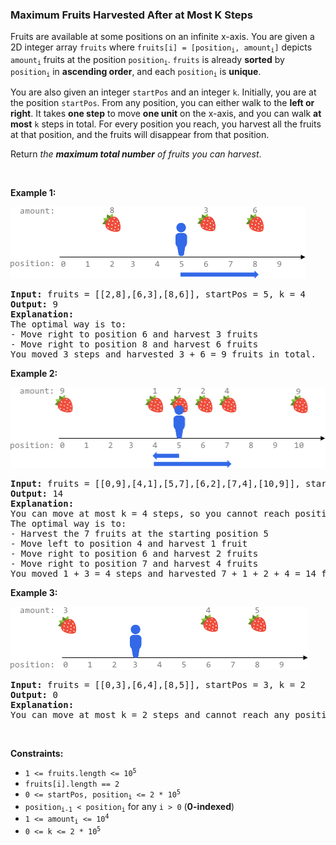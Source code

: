
<h3>Maximum Fruits Harvested After at Most K Steps</h3>
<div><p>Fruits are available at some positions on an infinite x-axis. You are given a 2D integer array <code>fruits</code> where <code>fruits[i] = [position<sub>i</sub>, amount<sub>i</sub>]</code> depicts <code>amount<sub>i</sub></code> fruits at the position <code>position<sub>i</sub></code>. <code>fruits</code> is already <strong>sorted</strong> by <code>position<sub>i</sub></code> in <strong>ascending order</strong>, and each <code>position<sub>i</sub></code> is <strong>unique</strong>.</p>
<p>You are also given an integer <code>startPos</code> and an integer <code>k</code>. Initially, you are at the position <code>startPos</code>. From any position, you can either walk to the <strong>left or right</strong>. It takes <strong>one step</strong> to move <strong>one unit</strong> on the x-axis, and you can walk <strong>at most</strong> <code>k</code> steps in total. For every position you reach, you harvest all the fruits at that position, and the fruits will disappear from that position.</p>
<p>Return <em>the <strong>maximum total number</strong> of fruits you can harvest</em>.</p>
<p> </p>
<p><strong>Example 1:</strong></p>
<img alt="" src="assets/25656065d3034eeba4509a35458c3e50.png" style="width: 472px; height: 115px;"/>
<pre><strong>Input:</strong> fruits = [[2,8],[6,3],[8,6]], startPos = 5, k = 4
<strong>Output:</strong> 9
<strong>Explanation:</strong> 
The optimal way is to:
- Move right to position 6 and harvest 3 fruits
- Move right to position 8 and harvest 6 fruits
You moved 3 steps and harvested 3 + 6 = 9 fruits in total.
</pre>
<p><strong>Example 2:</strong></p>
<img alt="" src="assets/97e48306cc5f4b9baf9ddc9bcc6897e6.png" style="width: 512px; height: 129px;"/>
<pre><strong>Input:</strong> fruits = [[0,9],[4,1],[5,7],[6,2],[7,4],[10,9]], startPos = 5, k = 4
<strong>Output:</strong> 14
<strong>Explanation:</strong> 
You can move at most k = 4 steps, so you cannot reach position 0 nor 10.
The optimal way is to:
- Harvest the 7 fruits at the starting position 5
- Move left to position 4 and harvest 1 fruit
- Move right to position 6 and harvest 2 fruits
- Move right to position 7 and harvest 4 fruits
You moved 1 + 3 = 4 steps and harvested 7 + 1 + 2 + 4 = 14 fruits in total.
</pre>
<p><strong>Example 3:</strong></p>
<img alt="" src="assets/d2ff494d6a1045d99cd02468293b4771.png" style="width: 476px; height: 100px;"/>
<pre><strong>Input:</strong> fruits = [[0,3],[6,4],[8,5]], startPos = 3, k = 2
<strong>Output:</strong> 0
<strong>Explanation:</strong>
You can move at most k = 2 steps and cannot reach any position with fruits.
</pre>
<p> </p>
<p><strong>Constraints:</strong></p>
<ul>
<li><code>1 &lt;= fruits.length &lt;= 10<sup>5</sup></code></li>
<li><code>fruits[i].length == 2</code></li>
<li><code>0 &lt;= startPos, position<sub>i</sub> &lt;= 2 * 10<sup>5</sup></code></li>
<li><code>position<sub>i-1</sub> &lt; position<sub>i</sub></code> for any <code>i &gt; 0</code> (<strong>0-indexed</strong>)</li>
<li><code>1 &lt;= amount<sub>i</sub> &lt;= 10<sup>4</sup></code></li>
<li><code>0 &lt;= k &lt;= 2 * 10<sup>5</sup></code></li>
</ul>
</div>
